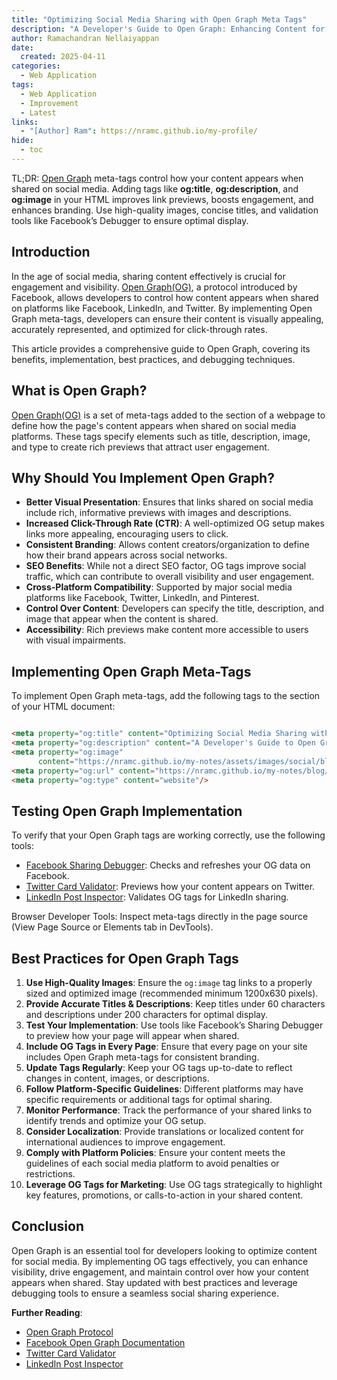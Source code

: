 ```yaml
---
title: "Optimizing Social Media Sharing with Open Graph Meta Tags"
description: "A Developer's Guide to Open Graph: Enhancing Content for Social Media"
author: Ramachandran Nellaiyappan
date:
  created: 2025-04-11
categories:
  - Web Application
tags:
  - Web Application
  - Improvement
  - Latest
links:
  - "[Author] Ram": https://nramc.github.io/my-profile/
hide:
  - toc
---
```


TL;DR: [Open Graph](https://ogp.me/) meta-tags control how your content appears when shared on social media. Adding tags
like **og:title**, **og:description**, and **og:image** in your HTML <head> improves link previews, boosts engagement, and enhances
branding. Use high-quality images, concise titles, and validation tools like Facebook’s Debugger to ensure optimal
display.

## Introduction

In the age of social media, sharing content effectively is crucial for engagement and
visibility. [Open Graph(OG)](https://ogp.me/), a protocol introduced by Facebook, allows developers to control how
content appears when shared on platforms like Facebook, LinkedIn, and Twitter. By implementing Open Graph meta-tags,
developers can ensure their content is visually appealing, accurately represented, and optimized for click-through
rates.

This article provides a comprehensive guide to Open Graph, covering its benefits, implementation, best practices, and
debugging techniques.

## What is Open Graph?

[Open Graph(OG)](https://ogp.me/) is a set of meta-tags added to the <head> section of a webpage to define how the
page's content appears when shared on social media platforms. These tags specify elements such as title, description,
image, and type to create rich previews that attract user engagement.

## Why Should You Implement Open Graph?

- **Better Visual Presentation**: Ensures that links shared on social media include rich, informative previews with
  images and descriptions.
- **Increased Click-Through Rate (CTR)**: A well-optimized OG setup makes links more appealing, encouraging users to
  click.
- **Consistent Branding**: Allows content creators/organization to define how their brand appears across social
  networks.
- **SEO Benefits**: While not a direct SEO factor, OG tags improve social traffic, which can contribute to overall
  visibility and user engagement.
- **Cross-Platform Compatibility**: Supported by major social media platforms like Facebook, Twitter, LinkedIn, and
  Pinterest.
- **Control Over Content**: Developers can specify the title, description, and image that appear when the content is
  shared.
- **Accessibility**: Rich previews make content more accessible to users with visual impairments.

## Implementing Open Graph Meta-Tags

To implement Open Graph meta-tags, add the following tags to the <head> section of your HTML document:

```html

<meta property="og:title" content="Optimizing Social Media Sharing with Open Graph Meta Tags"/>
<meta property="og:description" content="A Developer's Guide to Open Graph: Enhancing Content for Social Media"/>
<meta property="og:image"
      content="https://nramc.github.io/my-notes/assets/images/social/blog/articles/web-application/open-graph-for-social-sharing.png"/>
<meta property="og:url" content="https://nramc.github.io/my-notes/blog/open-graph-for-social-sharing.html"/>
<meta property="og:type" content="website"/>
```

## Testing Open Graph Implementation

To verify that your Open Graph tags are working correctly, use the following tools:

- [Facebook Sharing Debugger](https://developers.facebook.com/tools/debug/): Checks and refreshes your OG data on
  Facebook.
- [Twitter Card Validator](https://cards-dev.x.com/validator): Previews how your content appears on Twitter.
- [LinkedIn Post Inspector](https://www.linkedin.com/post-inspector/): Validates OG tags for LinkedIn sharing.

Browser Developer Tools: Inspect meta-tags directly in the page source (View Page Source or Elements tab in DevTools).

## Best Practices for Open Graph Tags

1. **Use High-Quality Images**: Ensure the `og:image` tag links to a properly sized and optimized image (recommended
   minimum 1200x630 pixels).
2. **Provide Accurate Titles & Descriptions**: Keep titles under 60 characters and descriptions under 200 characters for
   optimal display.
3. **Test Your Implementation**: Use tools like Facebook’s Sharing Debugger to preview how your page will appear when
   shared.
4. **Include OG Tags in Every Page**: Ensure that every page on your site includes Open Graph meta-tags for consistent
   branding.
5. **Update Tags Regularly**: Keep your OG tags up-to-date to reflect changes in content, images, or descriptions.
6. **Follow Platform-Specific Guidelines**: Different platforms may have specific requirements or additional tags for
   optimal sharing.
7. **Monitor Performance**: Track the performance of your shared links to identify trends and optimize your OG setup.
8. **Consider Localization**: Provide translations or localized content for international audiences to improve
   engagement.
9. **Comply with Platform Policies**: Ensure your content meets the guidelines of each social media platform to avoid
   penalties or restrictions.
10. **Leverage OG Tags for Marketing**: Use OG tags strategically to highlight key features, promotions, or
    calls-to-action in your shared content.

## Conclusion

Open Graph is an essential tool for developers looking to optimize content for social media. By implementing OG tags
effectively, you can enhance visibility, drive engagement, and maintain control over how your content appears when
shared. Stay updated with best practices and leverage debugging tools to ensure a seamless social sharing experience.

**Further Reading**:

- [Open Graph Protocol](https://ogp.me/)
- [Facebook Open Graph Documentation](https://developers.facebook.com/docs/sharing/webmasters)
- [Twitter Card Validator](https://cards-dev.twitter.com/validator)
- [LinkedIn Post Inspector](https://www.linkedin.com/post-inspector/)


